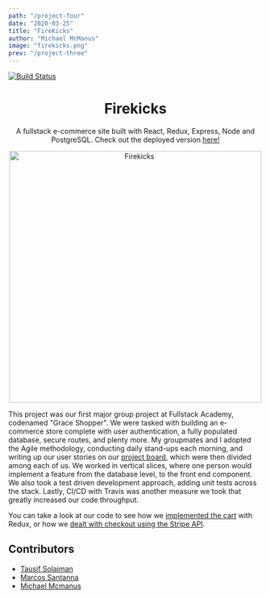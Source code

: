 ```yaml
---
path: "/project-four"
date: "2020-03-25"
title: "FireKicks"
author: "Michael McManus"
image: "firekicks.png"
prev: "/project-three"
---
```


[![Build Status](https://travis-ci.org/MikeMcmanus95/FireKicks.svg?branch=master)](https://travis-ci.org/MikeMcmanus95/FireKicks)

<h1 align="center">Firekicks</h1>
<p align="center">
  A fullstack e-commerce site built with React, Redux, Express, Node and PostgreSQL. Check out the deployed version <a href="https://fire-kicks.herokuapp.com">here!</a>
</p>
<p align="center">
  <img src="https://i.imgur.com/9YsgE1B.png" width="500" alt="Firekicks"/>
</p>

This project was our first major group project at Fullstack Academy, codenamed "Grace Shopper". We were tasked with building an e-commerce store complete with user authentication, a fully populated database, secure routes, and plenty more. My groupmates and I adopted the Agile methodology, conducting daily stand-ups each morning, and writing up our user stories on our <a href="https://github.com/YankeeStatium/FireKicks/projects" target="_blank" rel="noopener noreferrer">project board</a>, which were then divided among each of us. We worked in vertical slices, where one person would implement a feature from the database level, to the front end component. We also took a test driven development approach, adding unit tests across the stack. Lastly, CI/CD with Travis was another measure we took that greatly increased our code throughput.

You can take a look at our code to see how we <a href="https://github.com/MikeMcmanus95/FireKicks/blob/master/client/store/cart.js" target="_blank" rel="noopener noreferrer">implemented the cart</a> with Redux, or how we <a href="https://github.com/MikeMcmanus95/FireKicks/blob/master/client/components/Checkout.js" target="_blank" rel="noopener noreferrer">dealt with checkout using the Stripe API</a>.

## Contributors

- <a href="https://github.com/TauSolaiman" target="_blank" rel="noopener noreferrer">Tausif Solaiman</a>
- <a href="https://github.com/mcs2019" target="_blank" rel="noopener noreferrer">Marcos Santanna</a>
- <a href="https://github.com/MikeMcmanus95" target="_blank" rel="noopener noreferrer">Michael Mcmanus</a>
